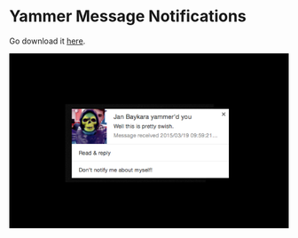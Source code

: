 # Yammer Message Notifications

Go download it [here](https://chrome.google.com/webstore/detail/yammer-desktop-notificati/iindcdobedibkdfobnggailnihfmihlf "Chrome App Store").

![Screenshot](https://github.com/janbaykara/Chrome-YammerMessageNotifications/blob/master/screenshot-01.png)